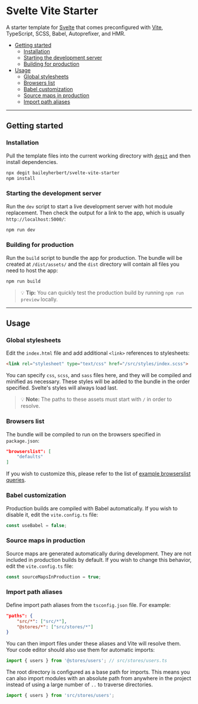 # Svelte Vite Starter

A starter template for [Svelte](https://svelte.dev) that comes preconfigured with [Vite](https://vitejs.dev/),
TypeScript, SCSS, Babel, Autoprefixer, and HMR.

- [Getting started](#getting-started)
  - [Installation](#installation)
  - [Starting the development server](#starting-the-development-server)
  - [Building for production](#building-for-production)
- [Usage](#usage)
  - [Global stylesheets](#global-stylesheets)
  - [Browsers list](#browsers-list)
  - [Babel customization](#babel-customization)
  - [Source maps in production](#source-maps-in-production)
  - [Import path aliases](#import-path-aliases)

---

## Getting started

### Installation

Pull the template files into the current working directory with [`degit`](https://github.com/Rich-Harris/degit) and
then install dependencies.

```bash
npx degit baileyherbert/svelte-vite-starter
npm install
```

### Starting the development server

Run the `dev` script to start a live development server with hot module replacement. Then check the output for a link
to the app, which is usually `http://localhost:5000/`:

```bash
npm run dev
```

### Building for production

Run the `build` script to bundle the app for production. The bundle will be created at `/dist/assets/` and the `dist`
directory will contain all files you need to host the app:

```bash
npm run build
```

> 💡 **Tip:** You can quickly test the production build by running `npm run preview` locally.

---

## Usage

### Global stylesheets

Edit the `index.html` file and add additional `<link>` references to stylesheets:

```html
<link rel="stylesheet" type="text/css" href="/src/styles/index.scss">
```

You can specify `css`, `scss`, and `sass` files here, and they will be compiled and minified as necessary. These styles
will be added to the bundle in the order specified. Svelte's styles will always load last.

> 💡 **Note:** The paths to these assets must start with `/` in order to resolve.

### Browsers list

The bundle will be compiled to run on the browsers specified in `package.json`:

```json
"browserslist": [
    "defaults"
]
```

If you wish to customize this, please refer to the list of
[example browserslist queries](https://github.com/browserslist/browserslist#full-list).

### Babel customization

Production builds are compiled with Babel automatically. If you wish to disable it, edit the `vite.config.ts` file:

```ts
const useBabel = false;
```

### Source maps in production

Source maps are generated automatically during development. They are not included in production builds by default. If
you wish to change this behavior, edit the `vite.config.ts` file:

```ts
const sourceMapsInProduction = true;
```

### Import path aliases

Define import path aliases from the `tsconfig.json` file. For example:

```json
"paths": {
    "src/*": ["src/*"],
    "@stores/*": ["src/stores/*"]
}
```

You can then import files under these aliases and Vite will resolve them. Your code editor should also use them
for automatic imports:

```ts
import { users } from '@stores/users'; // src/stores/users.ts
```

The root directory is configured as a base path for imports. This means you can also import modules with an absolute
path from anywhere in the project instead of using a large number of `..` to traverse directories.

```ts
import { users } from 'src/stores/users';
```
